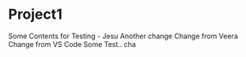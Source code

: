 # Project1
Some Contents for Testing - Jesu
Another change
Change from Veera
Change from VS Code
Some Test.. cha